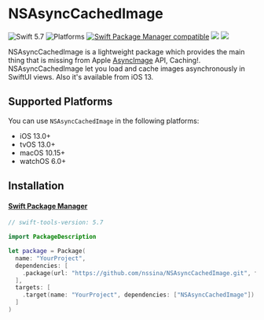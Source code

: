 # NSAsyncCachedImage

![Swift 5.7](https://img.shields.io/badge/Swift-5.7-orange.svg)
![Platforms](https://img.shields.io/badge/Xcode-14-orange.svg?style=flat)
[![Swift Package Manager compatible](https://img.shields.io/badge/Swift%20Package%20Manager-compatible-success.svg)](https://github.com/apple/swift-package-manager)
[![](https://img.shields.io/endpoint?url=https%3A%2F%2Fswiftpackageindex.com%2Fapi%2Fpackages%2Fnssina%2FNSAsyncCachedImage%2Fbadge%3Ftype%3Dswift-versions)](https://swiftpackageindex.com/nssina/NSAsyncCachedImage)
[![](https://img.shields.io/endpoint?url=https%3A%2F%2Fswiftpackageindex.com%2Fapi%2Fpackages%2Fnssina%2FNSAsyncCachedImage%2Fbadge%3Ftype%3Dplatforms)](https://swiftpackageindex.com/nssina/NSAsyncCachedImage)

NSAsyncCachedImage is a lightweight package which provides the main thing that is missing from Apple [AsyncImage](https://developer.apple.com/documentation/swiftui/asyncimage) API, Caching!. NSAsyncCachedImage let you load and cache images asynchronously in SwiftUI views. Also it's available from iOS 13.

## Supported Platforms

You can use `NSAsyncCachedImage` in the following platforms:

* iOS 13.0+
* tvOS 13.0+
* macOS 10.15+
* watchOS 6.0+

## Installation

#### [Swift Package Manager](https://www.swift.org/package-manager/)

``` swift
// swift-tools-version: 5.7

import PackageDescription

let package = Package(
  name: "YourProject",
  dependencies: [
    .package(url: "https://github.com/nssina/NSAsyncCachedImage.git", from: "1.0.0")
  ],
  targets: [
    .target(name: "YourProject", dependencies: ["NSAsyncCachedImage"])
  ]
)
```

